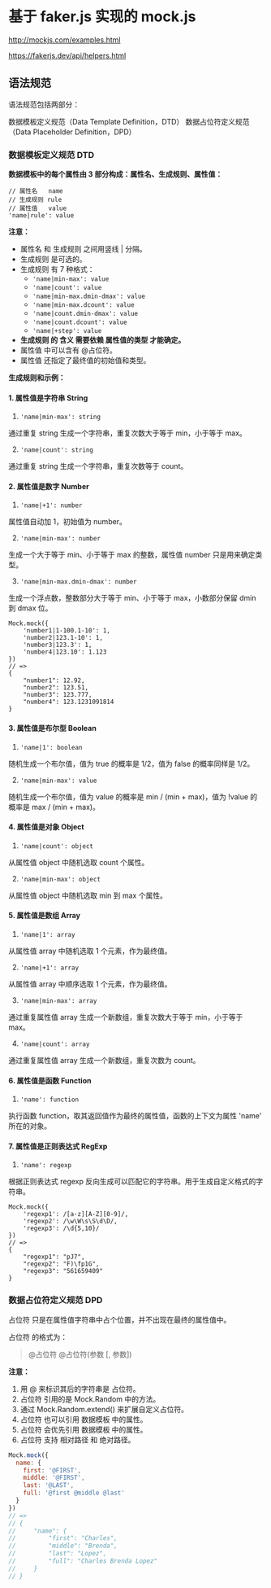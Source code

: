 # 基于 faker.js 实现的 mock.js



http://mockjs.com/examples.html

https://fakerjs.dev/api/helpers.html

## 语法规范

语法规范包括两部分：

数据模板定义规范（Data Template Definition，DTD）
数据占位符定义规范（Data Placeholder Definition，DPD）

### 数据模板定义规范 DTD

**数据模板中的每个属性由 3 部分构成：属性名、生成规则、属性值：**

```
// 属性名   name
// 生成规则 rule
// 属性值   value
'name|rule': value
```

**注意：**

* 属性名 和 生成规则 之间用竖线 | 分隔。
* 生成规则 是可选的。
* 生成规则 有 7 种格式：
    - `'name|min-max': value`
    - `'name|count': value`
    - `'name|min-max.dmin-dmax': value`
    - `'name|min-max.dcount': value`
    - `'name|count.dmin-dmax': value`
    - `'name|count.dcount': value`
    - `'name|+step': value`
* **生成规则 的 含义 需要依赖 属性值的类型 才能确定。**
* 属性值 中可以含有 @占位符。
* 属性值 还指定了最终值的初始值和类型。

**生成规则和示例：**

#### 1. 属性值是字符串 String
1. `'name|min-max': string`

通过重复 string 生成一个字符串，重复次数大于等于 min，小于等于 max。

2. `'name|count': string`

通过重复 string 生成一个字符串，重复次数等于 count。

#### 2. 属性值是数字 Number
1. `'name|+1': number`

属性值自动加 1，初始值为 number。

2. `'name|min-max': number`

生成一个大于等于 min、小于等于 max 的整数，属性值 number 只是用来确定类型。

3. `'name|min-max.dmin-dmax': number`

生成一个浮点数，整数部分大于等于 min、小于等于 max，小数部分保留 dmin 到 dmax 位。

```
Mock.mock({
    'number1|1-100.1-10': 1,
    'number2|123.1-10': 1,
    'number3|123.3': 1,
    'number4|123.10': 1.123
})
// =>
{
    "number1": 12.92,
    "number2": 123.51,
    "number3": 123.777,
    "number4": 123.1231091814
}
```

#### 3. 属性值是布尔型 Boolean

1. `'name|1': boolean`

随机生成一个布尔值，值为 true 的概率是 1/2，值为 false 的概率同样是 1/2。

2. `'name|min-max': value`

随机生成一个布尔值，值为 value 的概率是 min / (min + max)，值为 !value 的概率是 max / (min + max)。

#### 4. 属性值是对象 Object

1. `'name|count': object`

从属性值 object 中随机选取 count 个属性。

2. `'name|min-max': object`

从属性值 object 中随机选取 min 到 max 个属性。

#### 5. 属性值是数组 Array

1. `'name|1': array`

从属性值 array 中随机选取 1 个元素，作为最终值。

2. `'name|+1': array`

从属性值 array 中顺序选取 1 个元素，作为最终值。

3. `'name|min-max': array`

通过重复属性值 array 生成一个新数组，重复次数大于等于 min，小于等于 max。

4. `'name|count': array`

通过重复属性值 array 生成一个新数组，重复次数为 count。

#### 6. 属性值是函数 Function

1. `'name': function`

执行函数 function，取其返回值作为最终的属性值，函数的上下文为属性 'name' 所在的对象。

#### 7. 属性值是正则表达式 RegExp

1. `'name': regexp`

根据正则表达式 regexp 反向生成可以匹配它的字符串。用于生成自定义格式的字符串。

```
Mock.mock({
    'regexp1': /[a-z][A-Z][0-9]/,
    'regexp2': /\w\W\s\S\d\D/,
    'regexp3': /\d{5,10}/
})
// =>
{
    "regexp1": "pJ7",
    "regexp2": "F)\fp1G",
    "regexp3": "561659409"
}
```


### 数据占位符定义规范 DPD
占位符 只是在属性值字符串中占个位置，并不出现在最终的属性值中。

占位符 的格式为：

> @占位符
> @占位符(参数 [, 参数])

**注意：**

1. 用 @ 来标识其后的字符串是 占位符。
2. 占位符 引用的是 Mock.Random 中的方法。
3. 通过 Mock.Random.extend() 来扩展自定义占位符。
4. 占位符 也可以引用 数据模板 中的属性。
5. 占位符 会优先引用 数据模板 中的属性。
6. 占位符 支持 相对路径 和 绝对路径。

```js
Mock.mock({
  name: {
    first: '@FIRST',
    middle: '@FIRST',
    last: '@LAST',
    full: '@first @middle @last'
  }
})
// =>
// {
//     "name": {
//         "first": "Charles",
//         "middle": "Brenda",
//         "last": "Lopez",
//         "full": "Charles Brenda Lopez"
//     }
// }
```